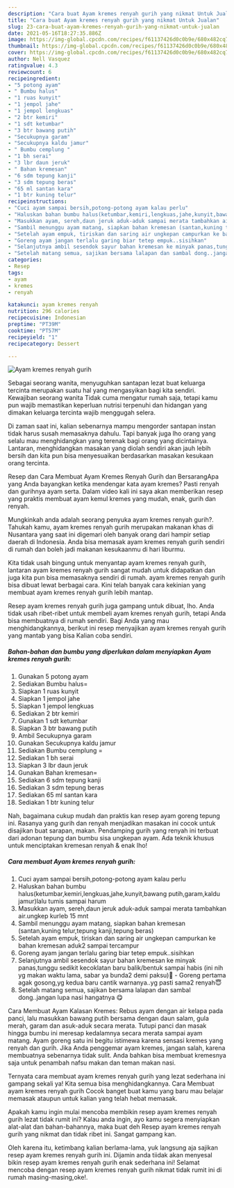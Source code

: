 ```yaml
---
description: "Cara buat Ayam kremes renyah gurih yang nikmat Untuk Jualan"
title: "Cara buat Ayam kremes renyah gurih yang nikmat Untuk Jualan"
slug: 23-cara-buat-ayam-kremes-renyah-gurih-yang-nikmat-untuk-jualan
date: 2021-05-16T18:27:35.886Z
image: https://img-global.cpcdn.com/recipes/f61137426d0c0b9e/680x482cq70/ayam-kremes-renyah-gurih-foto-resep-utama.jpg
thumbnail: https://img-global.cpcdn.com/recipes/f61137426d0c0b9e/680x482cq70/ayam-kremes-renyah-gurih-foto-resep-utama.jpg
cover: https://img-global.cpcdn.com/recipes/f61137426d0c0b9e/680x482cq70/ayam-kremes-renyah-gurih-foto-resep-utama.jpg
author: Nell Vasquez
ratingvalue: 4.3
reviewcount: 6
recipeingredient:
- "5 potong ayam"
- " Bumbu halus"
- "1 ruas kunyit"
- "1 jempol jahe"
- "1 jempol lengkuas"
- "2 btr kemiri"
- "1 sdt ketumbar"
- "3 btr bawang putih"
- "Secukupnya garam"
- "Secukupnya kaldu jamur"
- " Bumbu cemplung "
- "1 bh serai"
- "3 lbr daun jeruk"
- " Bahan kremesan"
- "6 sdm tepung kanji"
- "3 sdm tepung beras"
- "65 ml santan kara"
- "1 btr kuning telur"
recipeinstructions:
- "Cuci ayam sampai bersih,potong-potong ayam kalau perlu"
- "Haluskan bahan bumbu halus(ketumbar,kemiri,lengkuas,jahe,kunyit,bawang putih,garam,kaldu jamur)lalu tumis sampai harum"
- "Masukkan ayam, sereh,daun jeruk aduk-aduk sampai merata tambahkan air.ungkep kurleb 15 mnt"
- "Sambil menunggu ayam matang, siapkan bahan kremesan (santan,kuning telur,tepung kanji,tepung beras)"
- "Setelah ayam empuk, tiriskan dan saring air ungkepan campurkan ke bahan kremesan aduk2 sampai tercampur"
- "Goreng ayam jangan terlalu garing biar tetep empuk..sisihkan"
- "Selanjutnya ambil sesendok sayur bahan kremesan ke minyak panas,tunggu sedikit kecoklatan baru balik/bentuk sampai habis (ini nih yg makan waktu lama, sabar ya bunda2 demi paksu)😬 Goreng pertama agak gosong,yg kedua baru cantik warnanya..yg pasti sama2 renyah😇"
- "Setelah matang semua, sajikan bersama lalapan dan sambal dong..jangan lupa nasi hangatnya 😋"
categories:
- Resep
tags:
- ayam
- kremes
- renyah

katakunci: ayam kremes renyah 
nutrition: 296 calories
recipecuisine: Indonesian
preptime: "PT39M"
cooktime: "PT57M"
recipeyield: "1"
recipecategory: Dessert

---
```



![Ayam kremes renyah gurih](https://img-global.cpcdn.com/recipes/f61137426d0c0b9e/680x482cq70/ayam-kremes-renyah-gurih-foto-resep-utama.jpg)

Sebagai seorang wanita, menyuguhkan santapan lezat buat keluarga tercinta merupakan suatu hal yang mengasyikan bagi kita sendiri. Kewajiban seorang  wanita Tidak cuma mengatur rumah saja, tetapi kamu pun wajib memastikan keperluan nutrisi terpenuhi dan hidangan yang dimakan keluarga tercinta wajib menggugah selera.

Di zaman  saat ini, kalian sebenarnya mampu mengorder santapan instan tidak harus susah memasaknya dahulu. Tapi banyak juga lho orang yang selalu mau menghidangkan yang terenak bagi orang yang dicintainya. Lantaran, menghidangkan masakan yang diolah sendiri akan jauh lebih bersih dan kita pun bisa menyesuaikan berdasarkan masakan kesukaan orang tercinta. 

Resep dan Cara Membuat Ayam Kremes Renyah Gurih dan BersarangApa yang Anda bayangkan ketika mendengar kata ayam kremes? Pasti renyah dan gurihnya ayam serta. Dalam video kali ini saya akan memberikan resep yang praktis membuat ayam kemul kremes yang mudah, enak, gurih dan renyah.

Mungkinkah anda adalah seorang penyuka ayam kremes renyah gurih?. Tahukah kamu, ayam kremes renyah gurih merupakan makanan khas di Nusantara yang saat ini digemari oleh banyak orang dari hampir setiap daerah di Indonesia. Anda bisa memasak ayam kremes renyah gurih sendiri di rumah dan boleh jadi makanan kesukaanmu di hari liburmu.

Kita tidak usah bingung untuk menyantap ayam kremes renyah gurih, lantaran ayam kremes renyah gurih sangat mudah untuk didapatkan dan juga kita pun bisa memasaknya sendiri di rumah. ayam kremes renyah gurih bisa dibuat lewat berbagai cara. Kini telah banyak cara kekinian yang membuat ayam kremes renyah gurih lebih mantap.

Resep ayam kremes renyah gurih juga gampang untuk dibuat, lho. Anda tidak usah ribet-ribet untuk membeli ayam kremes renyah gurih, tetapi Anda bisa membuatnya di rumah sendiri. Bagi Anda yang mau menghidangkannya, berikut ini resep menyajikan ayam kremes renyah gurih yang mantab yang bisa Kalian coba sendiri.

<!--inarticleads1-->

##### Bahan-bahan dan bumbu yang diperlukan dalam menyiapkan Ayam kremes renyah gurih:

1. Gunakan 5 potong ayam
1. Sediakan  Bumbu halus=
1. Siapkan 1 ruas kunyit
1. Siapkan 1 jempol jahe
1. Siapkan 1 jempol lengkuas
1. Sediakan 2 btr kemiri
1. Gunakan 1 sdt ketumbar
1. Siapkan 3 btr bawang putih
1. Ambil Secukupnya garam
1. Gunakan Secukupnya kaldu jamur
1. Sediakan  Bumbu cemplung =
1. Sediakan 1 bh serai
1. Siapkan 3 lbr daun jeruk
1. Gunakan  Bahan kremesan=
1. Sediakan 6 sdm tepung kanji
1. Sediakan 3 sdm tepung beras
1. Sediakan 65 ml santan kara
1. Sediakan 1 btr kuning telur


Nah, bagaimana cukup mudah dan praktis kan resep ayam goreng tepung ini. Rasanya yang gurih dan renyah menjadikan masakan ini cocok untuk disajikan buat sarapan, makan. Pendamping gurih yang renyah ini terbuat dari adonan tepung dan bumbu sisa ungkepan ayam. Ada teknik khusus untuk menciptakan kremesan renyah &amp; enak lho! 

<!--inarticleads2-->

##### Cara membuat Ayam kremes renyah gurih:

1. Cuci ayam sampai bersih,potong-potong ayam kalau perlu
1. Haluskan bahan bumbu halus(ketumbar,kemiri,lengkuas,jahe,kunyit,bawang putih,garam,kaldu jamur)lalu tumis sampai harum
1. Masukkan ayam, sereh,daun jeruk aduk-aduk sampai merata tambahkan air.ungkep kurleb 15 mnt
1. Sambil menunggu ayam matang, siapkan bahan kremesan (santan,kuning telur,tepung kanji,tepung beras)
1. Setelah ayam empuk, tiriskan dan saring air ungkepan campurkan ke bahan kremesan aduk2 sampai tercampur
1. Goreng ayam jangan terlalu garing biar tetep empuk..sisihkan
1. Selanjutnya ambil sesendok sayur bahan kremesan ke minyak panas,tunggu sedikit kecoklatan baru balik/bentuk sampai habis (ini nih yg makan waktu lama, sabar ya bunda2 demi paksu)😬 - Goreng pertama agak gosong,yg kedua baru cantik warnanya..yg pasti sama2 renyah😇
1. Setelah matang semua, sajikan bersama lalapan dan sambal dong..jangan lupa nasi hangatnya 😋


Cara Membuat Ayam Kalasan Kremes: Rebus ayam dengan air kelapa pada panci, lalu masukkan bawang putih bersama dengan daun salam, gula merah, garam dan asuk-aduk secara merata. Tutupi panci dan masak hingga bumbu ini meresap kedalamnya secara merata sampai ayam matang. Ayam goreng satu ini begitu istimewa karena sensasi kremes yang renyah dan gurih. Jika Anda penggemar ayam kremes, jangan salah, karena membuatnya sebenarnya tidak sulit. Anda bahkan bisa membuat kremesnya saja untuk penambah nafsu makan dan teman makan nasi. 

Ternyata cara membuat ayam kremes renyah gurih yang lezat sederhana ini gampang sekali ya! Kita semua bisa menghidangkannya. Cara Membuat ayam kremes renyah gurih Cocok banget buat kamu yang baru mau belajar memasak ataupun untuk kalian yang telah hebat memasak.

Apakah kamu ingin mulai mencoba membikin resep ayam kremes renyah gurih lezat tidak rumit ini? Kalau anda ingin, ayo kamu segera menyiapkan alat-alat dan bahan-bahannya, maka buat deh Resep ayam kremes renyah gurih yang nikmat dan tidak ribet ini. Sangat gampang kan. 

Oleh karena itu, ketimbang kalian berlama-lama, yuk langsung aja sajikan resep ayam kremes renyah gurih ini. Dijamin anda tiidak akan menyesal bikin resep ayam kremes renyah gurih enak sederhana ini! Selamat mencoba dengan resep ayam kremes renyah gurih nikmat tidak rumit ini di rumah masing-masing,oke!.

